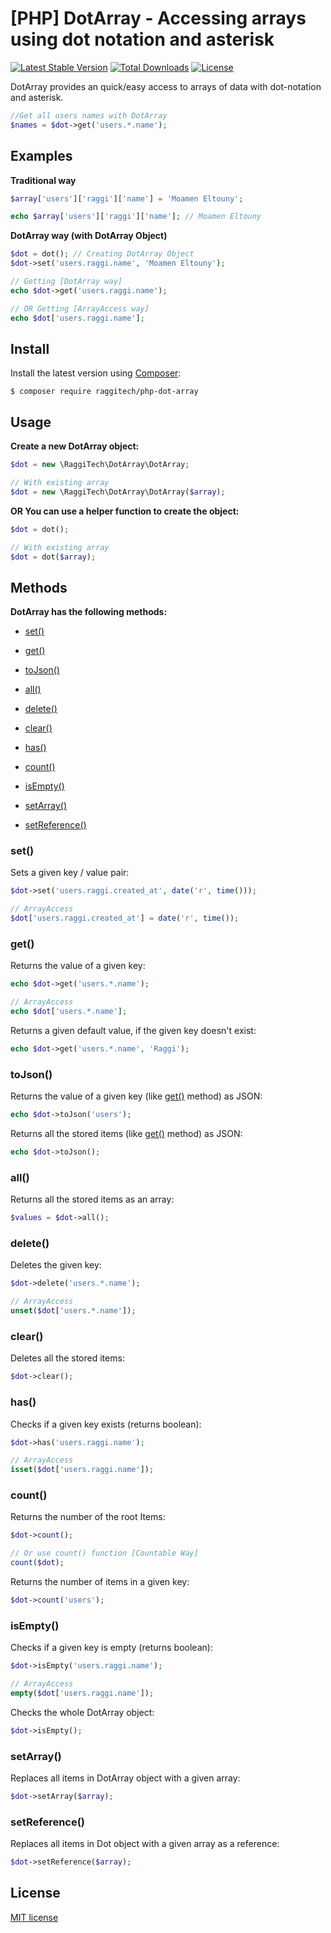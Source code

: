 # [PHP] DotArray -  Accessing arrays using dot notation and asterisk

[![Latest Stable Version](https://poser.pugx.org/raggitech/php-dot-array/v/stable)](https://packagist.org/packages/raggitech/php-dot-array) [![Total Downloads](https://poser.pugx.org/raggitech/php-dot-array/downloads)](https://packagist.org/packages/raggitech/php-dot-array) [![License](https://poser.pugx.org/raggitech/php-dot-array/license)](https://packagist.org/packages/raggitech/php-dot-array)

DotArray provides an quick/easy access to arrays of data with dot-notation and asterisk.

```php
//Get all users names with DotArray
$names = $dot->get('users.*.name');
```

## Examples
**Traditional way**

```php
$array['users']['raggi']['name'] = 'Moamen Eltouny';

echo $array['users']['raggi']['name']; // Moamen Eltouny
```

**DotArray way (with DotArray Object)**

```php
$dot = dot(); // Creating DotArray Object
$dot->set('users.raggi.name', 'Moamen Eltouny');

// Getting [DotArray way]
echo $dot->get('users.raggi.name');

// OR Getting [ArrayAccess way]
echo $dot['users.raggi.name'];
```



## Install

Install the latest version using [Composer](https://getcomposer.org/):

```
$ composer require raggitech/php-dot-array
```


## Usage

**Create a new DotArray object:**

```php
$dot = new \RaggiTech\DotArray\DotArray;

// With existing array
$dot = new \RaggiTech\DotArray\DotArray($array);
```

**OR You can use a helper function to create the object:**

```php
$dot = dot();

// With existing array
$dot = dot($array);
```



## Methods

**DotArray has the following methods:**

- [set()](#set)
- [get()](#get)
- [toJson()](#tojson)
- [all()](#all)
- [delete()](#delete)
- [clear()](#clear)

- [has()](#has)
- [count()](#count)
- [isEmpty()](#isempty)

- [setArray()](#setarray)
- [setReference()](#setreference)


<a name="set"></a>
### set()

Sets a given key / value pair:
```php
$dot->set('users.raggi.created_at', date('r', time()));

// ArrayAccess
$dot['users.raggi.created_at'] = date('r', time());
```


<a name="get"></a>
### get()

Returns the value of a given key:
```php
echo $dot->get('users.*.name');

// ArrayAccess
echo $dot['users.*.name'];
```

Returns a given default value, if the given key doesn't exist:
```php
echo $dot->get('users.*.name', 'Raggi');
```


<a name="tojson"></a>
### toJson()

Returns the value of a given key (like [get()](#get) method) as JSON:
```php
echo $dot->toJson('users');
```

Returns all the stored items (like [get()](#get) method) as JSON:
```php
echo $dot->toJson();
```


<a name="all"></a>

### all()

Returns all the stored items as an array:
```php
$values = $dot->all();
```


<a name="delete"></a>
### delete()

Deletes the given key:
```php
$dot->delete('users.*.name');

// ArrayAccess
unset($dot['users.*.name']);
```


<a name="clear"></a>
### clear()

Deletes all the stored items:
```php
$dot->clear();
```


<a name="has"></a>
### has()

Checks if a given key exists  (returns boolean):
```php
$dot->has('users.raggi.name');

// ArrayAccess
isset($dot['users.raggi.name']);
```


<a name="count"></a>
### count()

Returns the number of the root Items:
```php
$dot->count();

// Or use count() function [Countable Way]
count($dot);
```

Returns the number of items in a given key:
```php
$dot->count('users');
```

<a name="isempty"></a>

### isEmpty()

Checks if a given key is empty (returns boolean):
```php
$dot->isEmpty('users.raggi.name');

// ArrayAccess
empty($dot['users.raggi.name']);
```

Checks the whole DotArray object:
```php
$dot->isEmpty();
```


<a name="setarray"></a>
### setArray()

Replaces all items in DotArray object with a given array:
```php
$dot->setArray($array);
```


<a name="setreference"></a>
### setReference()

Replaces all items in Dot object with a given array as a reference:
```php
$dot->setReference($array);
```



## License

[MIT license](LICENSE.md)